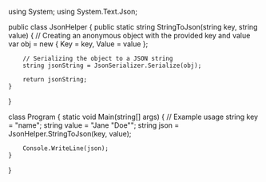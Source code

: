 using System;
using System.Text.Json;

public class JsonHelper
{
    public static string StringToJson(string key, string value)
    {
        // Creating an anonymous object with the provided key and value
        var obj = new { Key = key, Value = value };

        // Serializing the object to a JSON string
        string jsonString = JsonSerializer.Serialize(obj);

        return jsonString;
    }
}

class Program
{
    static void Main(string[] args)
    {
        // Example usage
        string key = "name";
        string value = "Jane \"Doe\"";
        string json = JsonHelper.StringToJson(key, value);
        
        Console.WriteLine(json);
    }
}
